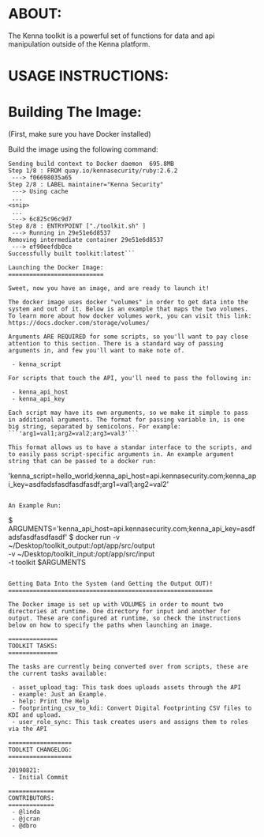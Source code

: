 
ABOUT:
======

The Kenna toolkit is a powerful set of functions for data and api manipulation outside of the Kenna platform.  

USAGE INSTRUCTIONS:
===================

Building The Image: 
==================

(First, make sure you have Docker installed)

Build the image using the following command: 

```toolkit master [20190821]$ docker build . -t toolkit:latest
Sending build context to Docker daemon  695.8MB
Step 1/8 : FROM quay.io/kennasecurity/ruby:2.6.2
 ---> f06698035a65
Step 2/8 : LABEL maintainer="Kenna Security"
 ---> Using cache
 ... 
<snip>
 ... 
 ---> 6c825c96c9d7
Step 8/8 : ENTRYPOINT ["./toolkit.sh" ]
 ---> Running in 29e51e6d8537
Removing intermediate container 29e51e6d8537
 ---> ef90eefdb0ce
Successfully built toolkit:latest```

Launching the Docker Image: 
===========================

Sweet, now you have an image, and are ready to launch it!

The docker image uses docker "volumes" in order to get data into the system and out of it. Below is an example that maps the two volumes. To learn more about how docker volumes work, you can visit this link: https://docs.docker.com/storage/volumes/

Arguments ARE REQUIRED for some scripts, so you'll want to pay close attention to this section. There is a standard way of passing arguments in, and few you'll want to make note of. 
 
 - kenna_script

For scripts that touch the API, you'll need to pass the following in: 
 
 - kenna_api_host
 - kenna_api_key

Each script may have its own arguments, so we make it simple to pass in additional arguments. The format for passing variable in, is one big string, separated by semicolons. For example: ```'arg1=val1;arg2=val2;arg3=val3'```

This format allows us to have a standar interface to the scripts, and to easily pass script-specific arguments in. An example argument string that can be passed to a docker run: 
```
 'kenna_script=hello_world;kenna_api_host=api.kennasecurity.com;kenna_api_key=asdfadsfasdfasdfasdf;arg1=val1;arg2=val2'
```

An Example Run: 
```
$ ARGUMENTS='kenna_api_host=api.kennasecurity.com;kenna_api_key=asdfadsfasdfasdfasdf'
$ docker run -v ~/Desktop/toolkit_output:/opt/app/src/output \
  -v ~/Desktop/toolkit_input:/opt/app/src/input  \
  -t toolkit $ARGUMENTS
```

Getting Data Into the System (and Getting the Output OUT)! 
==========================================================

The Docker image is set up with VOLUMES in order to mount two directories at runtime. One directory for input and another for output. These are configured at runtime, so check the instructions below on how to specify the paths when launching an image.

==============
TOOLKIT TASKS: 
==============

The tasks are currently being converted over from scripts, these are the current tasks available: 

 - asset_upload_tag: This task does uploads assets through the API
 - example: Just an Example.
 - help: Print the Help
 - footprinting_csv_to_kdi: Convert Digital Footprinting CSV files to KDI and upload.
 - user_role_sync: This task creates users and assigns them to roles via the API

==================
TOOLKIT CHANGELOG:
==================
	
20190821:
 - Initial Commit

=============
CONTRIBUTORS:
=============
 - @linda
 - @jcran
 - @dbro


